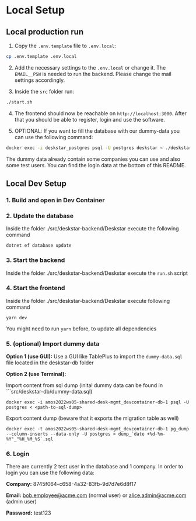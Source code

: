 # Local Setup

## Local production run

1. Copy the `.env.template` file to `.env.local`:

```bash
cp .env.template .env.local
```

2. Add the necessary settings to the `.env.local` or change it. The `EMAIL__PSW` is needed to run the backend. Please change the mail settings accordingly.

3. Inside the `src` folder run:

```bash
./start.sh
```

4. The frontend should now be reachable on `http://localhost:3000`. After that you should be able to register, login and use the software.

5. OPTIONAL: If you want to fill the database with our dummy-data you can use the following command:

```bash
docker exec -i deskstar_postgres psql -U postgres deskstar < ./deskstar-db/dummy-data.sql
```

The dummy data already contain some companies you can use and also some test users. You can find the login data at the bottom of this README.

## Local Dev Setup

### 1. Build and open in Dev Container

### 2. Update the database

Inside the folder ./src/deskstar-backend/Deskstar execute the following command

```
dotnet ef database update
```

### 3. Start the backend

Inside the folder ./src/deskstar-backend/Deskstar execute the `run.sh` script

### 4. Start the frontend

Inside the folder ./src/deskstar-backend/Deskstar execute following command

```
yarn dev
```

You might need to run `yarn` before, to update all dependencies

### 5. (optional) Import dummy data

**Option 1 (use GUI):**
Use a GUI like TablePlus to import the `dummy-data.sql` file located in the deskstar-db folder

**Option 2 (use Terminal):**

Import content from sql dump (inital dummy data can be found in ```src/deskstar-db/dummy-data.sql)

```
docker exec -i amos2022ws05-shared-desk-mgmt_devcontainer-db-1 psql -U postgres < <path-to-sql-dump>

```

Export content dump (beware that it exports the migration table as well)

```
docker exec -t amos2022ws05-shared-desk-mgmt_devcontainer-db-1 pg_dump --column-inserts --data-only -U postgres > dump_`date +%d-%m-%Y"_"%H_%M_%S`.sql
```

### 6. Login

There are currently 2 test user in the database and 1 company. In order to login you can use the following data:

**Company:** 8745f064-c658-4a32-83fb-9d7d7e6d8f17

**Email:** bob.employee@acme.com (normal user) or alice.admin@acme.com (admin user)

**Password:** test123
